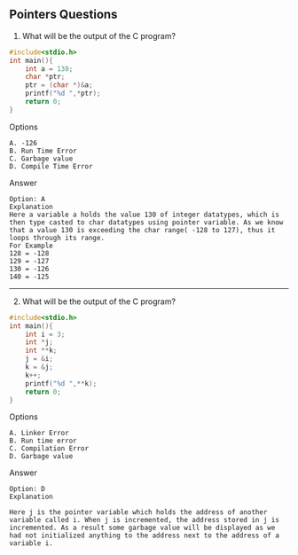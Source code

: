 ## Pointers Questions

1. What will be the output of the C program?
```objectivec
#include<stdio.h>
int main(){
	int a = 130;
	char *ptr;
	ptr = (char *)&a;
	printf("%d ",*ptr);
	return 0;
}
```
Options
```
A. -126
B. Run Time Error
C. Garbage value
D. Compile Time Error
```
Answer 
```
Option: A
Explanation
Here a variable a holds the value 130 of integer datatypes, which is then type casted to char datatypes using pointer variable. As we know that a value 130 is exceeding the char range( -128 to 127), thus it loops through its range.
For Example
128 = -128
129 = -127
130 = -126
140 = -125 
```

-------

2. What will be the output of the C program?
```objectivec
#include<stdio.h>
int main(){
	int i = 3;
	int *j;
	int **k;
	j = &i;
	k = &j;
	k++;
	printf("%d ",**k);
	return 0;
}
```
Options
```
A. Linker Error
B. Run time error
C. Compilation Error
D. Garbage value 
```
Answer
```
Option: D
Explanation

Here j is the pointer variable which holds the address of another variable called i. When j is incremented, the address stored in j is incremented. As a result some garbage value will be displayed as we had not initialized anything to the address next to the address of a variable i.
```